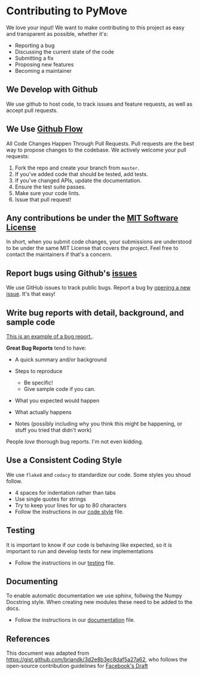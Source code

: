 # Contributing to PyMove
We love your input! We want to make contributing to this project as easy
 and transparent as possible, whether it's:

-   Reporting a bug
-   Discussing the current state of the code
-   Submitting a fix
-   Proposing new features
-   Becoming a maintainer

## We Develop with Github
We use github to host code, to track issues and feature requests,
 as well as accept pull requests.

## We Use [Github Flow](https://guides.github.com/introduction/flow/index.html)
All Code Changes Happen Through Pull Requests.
Pull requests are the best way to propose changes to the codebase.
We actively welcome your pull requests:

1.  Fork the repo and create your branch from `master`.
1.  If you've added code that should be tested, add tests.
1.  If you've changed APIs, update the documentation.
1.  Ensure the test suite passes.
1.  Make sure your code lints.
1.  Issue that pull request!

## Any contributions be under the [MIT Software License](http://choosealicense.com/licenses/mit/)
In short, when you submit code changes, your submissions are understood to be
under the same MIT License that covers the project.
Feel free to contact the maintainers if that's a concern.

## Report bugs using Github's [issues](https://github.com/InsightLab/PyMove/issues)
We use GitHub issues to track public bugs.
Report a bug by [opening a new issue](https://github.com/InsightLab/PyMove/issues/new).
It's that easy!

## Write bug reports with detail, background, and sample code
[This is an example of a bug report.](http://stackoverflow.com/q/12488905/180626).

**Great Bug Reports** tend to have:

-   A quick summary and/or background

-   Steps to reproduce
    -   Be specific!
    -   Give sample code if you can.

-   What you expected would happen

-   What actually happens

-   Notes (possibly including why you think this might be happening,
 or stuff you tried that didn't work)

People *love* thorough bug reports. I'm not even kidding.

## Use a Consistent Coding Style
We use `flake8` and `codacy` to standardize our code.
Some styles you shoud follow.
-   4 spaces for indentation rather than tabs
-   Use single quotes for strings
-   Try to keep your lines for up to 80 characters
-   Follow the instructions in our [code style](.code-style.md) file.

## Testing
It is important to know if our code is behaving like expected,
so it is important to run and develop tests for new implementations
-   Follow the instructions in our [testing](.testing.md) file.

## Documenting
To enable automatic documentation we use sphinx,
 follwing the Numpy Docstring style.
When creating new modules these need to be added to the docs.
-   Follow the instructions in our [documentation](.documentation.md) file.

## References
This document was adapted from <https://gist.github.com/briandk/3d2e8b3ec8daf5a27a62>,
 who follows the open-source contribution guidelines for [Facebook's Draft](https://github.com/facebook/draft-js/blob/a9316a723f9e918afde44dea68b5f9f39b7d9b00/CONTRIBUTING.md)
